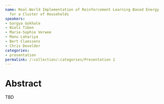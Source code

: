 ```yaml
---
name: Real-World Implementation of Reinforcement Learning Based Energy Coordination
  for a Cluster of Households
speakers:
- Gargya Gokhale
- Niels Tiben
- Marie-Sophie Verwee
- Manu Lahariya
- Bert Claessens
- Chris Develder
categories:
- presentation
permalink: /:collection/:categories/Presentation 1
---
```


# Abstract
TBD